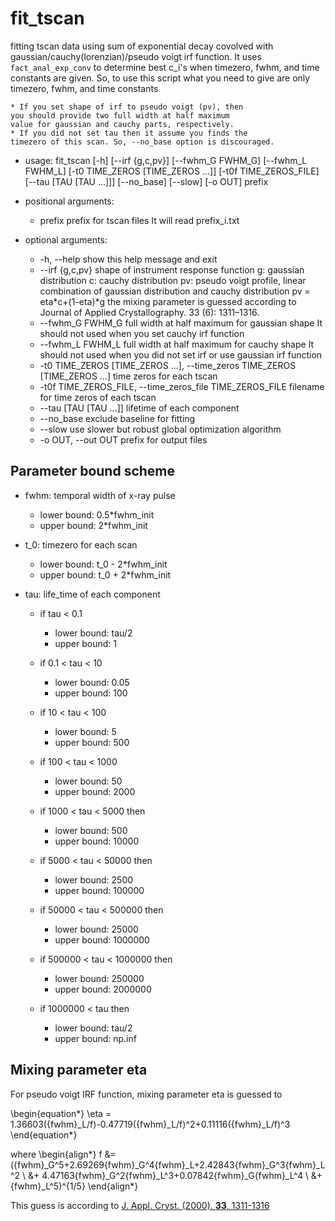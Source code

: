 # fit_tscan

fitting tscan data using sum of exponential decay covolved with gaussian/cauchy(lorenzian)/pseudo voigt irf function. It uses ``fact_anal_exp_conv`` to determine best c_i's when timezero, fwhm, and time constants are given. So, to use this script what you need to give are only timezero, fwhm, and time constants

```{Note}
* If you set shape of irf to pseudo voigt (pv), then
you should provide two full width at half maximum
value for gaussian and cauchy parts, respectively.
* If you did not set tau then it assume you finds the
timezero of this scan. So, --no_base option is discouraged.
```

* usage: fit_tscan    [-h] [--irf {g,c,pv}] [--fwhm_G FWHM_G] [--fwhm_L FWHM_L]
                     [-t0 TIME_ZEROS [TIME_ZEROS ...]] [-t0f TIME_ZEROS_FILE]
                     [--tau [TAU [TAU ...]]] [--no_base] [--slow] [-o OUT]
                     prefix

* positional arguments:
  * prefix                prefix for tscan files It will read prefix_i.txt

* optional arguments:
  * -h, --help            show this help message and exit
  * --irf {g,c,pv}        shape of instrument response function g: gaussian
                         distribution c: cauchy distribution pv: pseudo voigt
                         profile, linear combination of gaussian distribution
                         and cauchy distribution pv = eta*c+(1-eta)*g the
                         mixing parameter is guessed according to Journal of
                         Applied Crystallography. 33 (6): 1311–1316.
  * --fwhm_G FWHM_G       full width at half maximum for gaussian shape It
                         should not used when you set cauchy irf function
  * --fwhm_L FWHM_L       full width at half maximum for cauchy shape It should
                         not used when you did not set irf or use gaussian irf
                         function
  * -t0 TIME_ZEROS [TIME_ZEROS ...], --time_zeros TIME_ZEROS [TIME_ZEROS ...]
                         time zeros for each tscan
  * -t0f TIME_ZEROS_FILE, --time_zeros_file TIME_ZEROS_FILE
                         filename for time zeros of each tscan
  * --tau [TAU [TAU ...]]
                         lifetime of each component
  * --no_base             exclude baseline for fitting
  * --slow                use slower but robust global optimization algorithm
  * -o OUT, --out OUT     prefix for output files


## Parameter bound scheme

* fwhm: temporal width of x-ray pulse
  * lower bound: 0.5*fwhm_init
  * upper bound: 2*fwhm_init

* t_0: timezero for each scan
  * lower bound: t_0 - 2*fwhm_init
  * upper bound: t_0 + 2*fwhm_init

* tau: life_time of each component
  * if tau < 0.1
    * lower bound: tau/2
    * upper bound: 1

  * if 0.1 < tau < 10
    * lower bound: 0.05
    * upper bound: 100

  * if 10 < tau < 100
    * lower bound: 5
    * upper bound: 500

  * if 100 < tau < 1000
    * lower bound: 50
    * upper bound: 2000
	
  * if 1000 < tau < 5000 then
    * lower bound: 500
    * upper bound: 10000

  * if 5000 < tau < 50000 then
    * lower bound: 2500
    * upper bound: 100000

  * if 50000 < tau < 500000 then
    * lower bound: 25000
    * upper bound: 1000000

  * if 500000 < tau < 1000000 then
    * lower bound: 250000
    * upper bound: 2000000

  * if 1000000 < tau then
    * lower bound: tau/2
    * upper bound: np.inf
	 
## Mixing parameter eta

For pseudo voigt IRF function, mixing parameter eta is guessed to

\begin{equation*}
\eta = 1.36603({fwhm}_L/f)-0.47719({fwhm}_L/f)^2+0.11116({fwhm}_L/f)^3
\end{equation*}

where
\begin{align*}
f &= ({fwhm}_G^5+2.69269{fwhm}_G^4{fwhm}_L+2.42843{fwhm}_G^3{fwhm}_L^2 \\
  &+ 4.47163{fwhm}_G^2{fwhm}_L^3+0.07842{fwhm}_G{fwhm}_L^4 \\
  &+ {fwhm}_L^5)^{1/5}
\end{align*}

This guess is according to [J. Appl. Cryst. (2000). **33**, 1311-1316](https://doi.org/10.1107/S0021889800010219)



